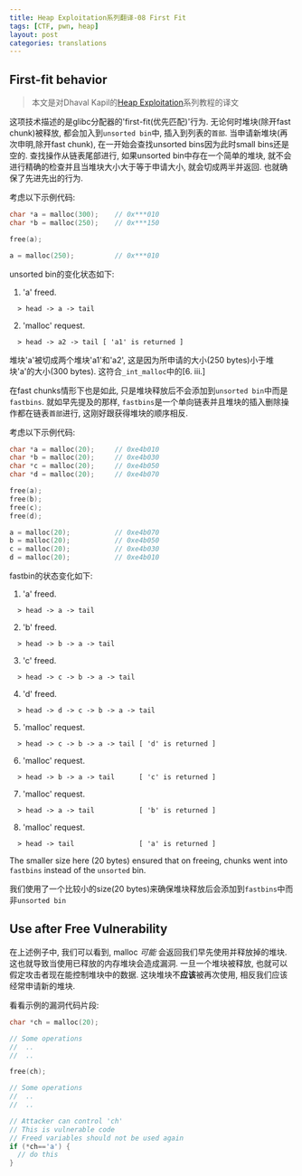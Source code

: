 ```yaml
---
title: Heap Exploitation系列翻译-08 First Fit
tags: [CTF, pwn, heap]
layout: post
categories: translations
---
```


## First-fit behavior

> 本文是对Dhaval Kapil的[Heap Exploitation](https://heap-exploitation.dhavalkapil.com/)系列教程的译文

这项技术描述的是glibc分配器的'first-fit(优先匹配)'行为. 无论何时堆块(除开fast chunk)被释放, 都会加入到`unsorted bin`中, 插入到列表的`首部`. 当申请新堆块(再次申明,除开fast chunk), 在一开始会查找unsorted bins因为此时small bins还是空的. 查找操作从链表尾部进行, 如果unsorted bin中存在一个简单的堆块, 就不会进行精确的检查并且当堆块大小大于等于申请大小, 就会切成两半并返回. 也就确保了先进先出的行为.

考虑以下示例代码:

```c
char *a = malloc(300);    // 0x***010
char *b = malloc(250);    // 0x***150

free(a);

a = malloc(250);          // 0x***010
```

unsorted bin的变化状态如下:

1. 'a' freed.
```
  > head -> a -> tail
```
2. 'malloc' request.
```
  > head -> a2 -> tail [ 'a1' is returned ]
```

堆块'a'被切成两个堆块'a1'和'a2', 这是因为所申请的大小(250 bytes)小于堆块'a'的大小(300 bytes). 这符合`_int_malloc`中的[6. iii.]

在fast chunks情形下也是如此, 只是堆块释放后不会添加到`unsorted bin`中而是`fastbins`. 就如早先提及的那样, `fastbins`是一个单向链表并且堆块的插入删除操作都在链表`首部`进行, 这刚好跟获得堆块的顺序相反.

考虑以下示例代码:

```c
char *a = malloc(20);     // 0xe4b010
char *b = malloc(20);     // 0xe4b030
char *c = malloc(20);     // 0xe4b050
char *d = malloc(20);     // 0xe4b070

free(a);
free(b);
free(c);
free(d);

a = malloc(20);           // 0xe4b070
b = malloc(20);           // 0xe4b050
c = malloc(20);           // 0xe4b030
d = malloc(20);           // 0xe4b010
```

fastbin的状态变化如下:

1. 'a' freed.
```
  > head -> a -> tail
```
2. 'b' freed.
```
  > head -> b -> a -> tail
```
3. 'c' freed.
```
  > head -> c -> b -> a -> tail
```
4. 'd' freed.
```
  > head -> d -> c -> b -> a -> tail
```
5. 'malloc' request.
```
  > head -> c -> b -> a -> tail [ 'd' is returned ]
```
6. 'malloc' request.
```
  > head -> b -> a -> tail      [ 'c' is returned ]
```
7. 'malloc' request.
```
  > head -> a -> tail           [ 'b' is returned ]
```
8. 'malloc' request.
```
  > head -> tail                [ 'a' is returned ]
```

The smaller size here (20 bytes) ensured that on freeing, chunks went into `fastbins` instead of the `unsorted` bin.

我们使用了一个比较小的size(20 bytes)来确保堆块释放后会添加到`fastbins`中而非`unsorted bin`

## Use after Free Vulnerability

在上述例子中, 我们可以看到, malloc _可能_ 会返回我们早先使用并释放掉的堆块. 这也就导致当使用已释放的内存堆块会造成漏洞. 一旦一个堆块被释放, 也就可以假定攻击者现在能控制堆块中的数据. 这块堆块不**应该**被再次使用, 相反我们应该经常申请新的堆块.

看看示例的漏洞代码片段:

```c
char *ch = malloc(20);

// Some operations
//  ..
//  ..

free(ch);

// Some operations
//  ..
//  ..

// Attacker can control 'ch'
// This is vulnerable code
// Freed variables should not be used again
if (*ch=='a') {
  // do this
}
```
